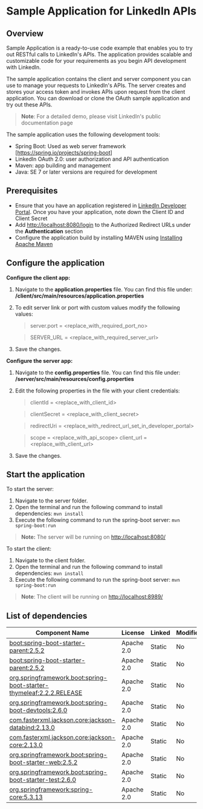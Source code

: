 # Sample Application for LinkedIn APIs

## Overview

Sample Application is a ready-to-use code example that enables you to try out RESTful calls to LinkedIn's APIs. The application provides scalable and customizable code for your requirements as you begin API development with LinkedIn.

The sample application contains the client and server component you can use to manage your requests to LinkedIn's APIs. The server creates and stores your access token and invokes APIs upon request from the client application. You can download or clone the OAuth sample application and try out these APIs.

> **Note**: For a detailed demo, please visit LinkedIn's public documentation page

The sample application uses the following development tools:

* Spring Boot: Used as web server framework [<https://spring.io/projects/spring-boot>]
* LinkedIn OAuth 2.0: user authorization and API authentication
* Maven: app building and management
* Java: SE 7 or later versions are required for development

## Prerequisites

* Ensure that you have an application registered in [LinkedIn Developer Portal](https://developer.linkedin.com/).
Once you have your application, note down the Client ID and Client Secret
* Add <http://localhost:8080/login> to the Authorized Redirect URLs under the **Authentication** section
* Configure the application build by installing MAVEN using [Installing Apache Maven](https://maven.apache.org/install.html)

## Configure the application

**Configure the client app:**

 1. Navigate to the **application.properties** file. You can find this file under: **/client/src/main/resources/application.properties**
 1. To edit server link or port with custom values modify the following values:

    > server.port = <replace_with_required_port_no>

    > SERVER_URL = <replace_with_required_server_url>

 1. Save the changes.

**Configure the server app:**

 1. Navigate to the **config.properties** file. You can find this file under: **/server/src/main/resources/config.properties**
 2. Edit the following properties in the file with your client credentials:

    > clientId = <replace_with_client_id>

    > clientSecret = <replace_with_client_secret>

    > redirectUri = <replace_with_redirect_url_set_in_developer_portal>

    > scope = <replace_with_api_scope>
    client_url = <replace_with_client_url>

 3. Save the changes.
  
## Start the application

To start the server:

1. Navigate to the server folder.
2. Open the terminal and run the following command to install dependencies:
`mvn install`
3. Execute the following command to run the spring-boot server:
`mvn spring-boot:run`

> **Note:** The server will be running on <http://localhost:8080/>

To start the client:

1. Navigate to the client folder.
2. Open the terminal and run the following command to install dependencies:
 `mvn install`
3. Execute the following command to run the spring-boot server:
`mvn spring-boot:run`

> **Note**: The client will be running on <http://localhost:8989/>

## List of dependencies

|Component Name |License |Linked |Modified |
|---------------|--------|--------|----------|
|[boot:spring-boot-starter-parent:2.5.2](<https://mvnrepository.com/artifact/org.springframework.boot/spring-boot-starter-parent/2.5.2>) |Apache 2.0 |Static |No |
|[boot:spring-boot-starter-parent:2.5.2](https://mvnrepository.com/artifact/org.springframework.boot/spring-boot-starter-parent/2.5.2) |Apache 2.0 |Static |No |
|[org.springframework.boot:spring-boot-starter-thymeleaf:2.2.2.RELEASE](https://mvnrepository.com/artifact/org.springframework.boot/spring-boot-starter-thymeleaf/2.2.2.RELEASE) |Apache 2.0 |Static |No |
|[org.springframework.boot:spring-boot-devtools:2.6.0](https://mvnrepository.com/artifact/org.springframework.boot/spring-boot-devtools/2.6.0) |Apache 2.0 |Static |No |
|[com.fasterxml.jackson.core:jackson-databind:2.13.0](https://mvnrepository.com/artifact/com.fasterxml.jackson.core/jackson-databind/2.13.0)                                     |Apache 2.0 |Static |No |
|[com.fasterxml.jackson.core:jackson-core:2.13.0](https://mvnrepository.com/artifact/com.fasterxml.jackson.core/jackson-core/2.13.0) |Apache 2.0 |Static |No |
|[org.springframework.boot:spring-boot-starter-web:2.5.2](https://mvnrepository.com/artifact/org.springframework.boot/spring-boot-starter-web/2.5.2) |Apache 2.0 |Static |No |
| [org.springframework.boot:spring-boot-starter-test:2.6.0](https://mvnrepository.com/artifact/org.springframework.boot/spring-boot-starter-test/2.6.0) |Apache 2.0 |Static |No |
|[org.springframework:spring-core:5.3.13](https://mvnrepository.com/artifact/org.springframework/spring-core/5.3.13) |Apache 2.0 |Static |No |
